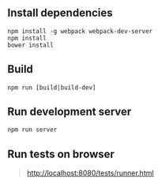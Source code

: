 ## Install dependencies
```
npm install -g webpack webpack-dev-server
npm install
bower install
```

## Build
```
npm run [build|build-dev]
```

## Run development server
```
npm run server
```

## Run tests on browser

> [http://localhost:8080/tests/runner.html](http://localhost:8080/tests/runner.html)
